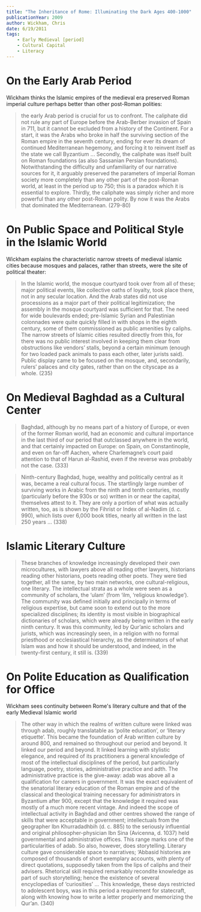 ```yaml
---
title: "The Inheritance of Rome: Illuminating the Dark Ages 400-1000"
publicationYear: 2009
author: Wickham, Chris
date: 6/19/2011
tags:
    - Early Medieval [period]
    - Cultural Capital
    - Literacy
---
```


# On the Early Arab Period

Wickham thinks the Islamic empires of the medieval era preserved Roman imperial culture perhaps better than other post-Roman polities:

> the early Arab period is crucial for us to confront. The caliphate did not rule any part of Europe before the Arab-Berber invasion of Spain in 711, but it cannot be excluded from a history of the Continent. For a start, it was the Arabs who broke in half the surviving section of the Roman empire in the seventh century, ending for ever its dream of continued Mediterranean hegemony, and forcing it to reinvent itself as the state we call Byzantium ... Secondly, the caliphate was itself built on Roman foundations (as also Sassanian Persian foundations). Notwithstanding the difficulty and unfamiliarity of our narrative sources for it, it arguably preserved the parameters of imperial Roman society more completely than any other part of the post-Roman world, at least in the period up to 750; this is a paradox which it is essential to explore. Thirdly, the caliphate was simply richer and more powerful than any other post-Roman polity. By now it was the Arabs that dominated the Mediterranean. (279-80)

# On Public Space and Political Style in the Islamic World

Wickham explains the characteristic narrow streets of medieval islamic cities because mosques and palaces, rather than streets, were the site of political theater:

> In the Islamic world, the mosque courtyard took over from all of these; major political events, like collective oaths of loyalty, took place there, not in any secular location. And the Arab states did not use processions as a major part of their political legitimization; the assembly in the mosque courtyard was sufficient for that. The need for wide boulevards ended; pre-Islamic Syrian and Palestinian colonnades were quite quickly filled in with shops in the eighth century, some of them commissioned as public amenities by caliphs. The narrow streets of Islamic cities resulted directly from this, for there was no public interest involved in keeping them clear from obstructions like vendors’ stalls, beyond a certain minimum (enough for two loaded pack animals to pass each other, later jurists said). Public display came to be focused on the mosque, and, secondarily, rulers’ palaces and city gates, rather than on the cityscape as a whole. (235)

# On Medieval Baghdad as a Cultural Center

> Baghdad, although by no means part of a history of Europe, or even of the former Roman world, had an economic and cultural importance in the last third of our period that outclassed anywhere in the world, and that certainly impacted on Europe: on Spain, on Constantinople, and even on far-off Aachen, where Charlemagne’s court paid attention to that of Harun al-Rashid, even if the reverse was probably not the case. (333)

> Ninth-century Baghdad, huge, wealthy and politically central as it was, became a real cultural focus. The startlingly large number of surviving works in Arabic from the ninth and tenth centuries, mostly (particularly before the 930s or so) written in or near the capital, themselves attest to it. They are only a portion of what was actually written, too, as is shown by the Fihrist or Index of al-Nadim (d. c. 990), which lists over 6,000 book titles, nearly all written in the last 250 years ... (338)

# Islamic Literary Culture

> These branches of knowledge increasingly developed their own microcultures, with lawyers above all reading other lawyers, historians reading other historians, poets reading other poets. They were tied together, all the same, by two main networks, one cultural-religious, one literary. The intellectual strata as a whole were seen as a community of scholars, the ‘ulam’ (from ‘ilm, ‘religious knowledge’). The community was defined initially and principally in terms of religious expertise, but came soon to extend out to the more specialized disciplines; its identity is most visible in biographical dictionaries of scholars, which were already being written in the early ninth century. It was this community, led by Qur’anic scholars and jurists, which was increasingly seen, in a religion with no formal priesthood or ecclesiastical hierarchy, as the determinators of what Islam was and how it should be understood, and indeed, in the twenty-first century, it still is. (339)

# On Polite Education as Qualification for Office

Wickham sees continuity between Rome's literary culture and that of the early Medieval Islamic world

> The other way in which the realms of written culture were linked was through adab, roughly translatable as ‘polite education’, or ‘literary etiquette’. This became the foundation of Arab written culture by around 800, and remained so throughout our period and beyond. It linked our period and beyond. It linked learning with stylistic elegance, and required of its practitioners a general knowledge of most of the intellectual disciplines of the period, but particularly language, poetry, stories, administrative practice and adth. The administrative practice is the give-away: adab was above all a qualification for careers in government. It was the exact equivalent of the senatorial literary education of the Roman empire and of the classical and theological training necessary for administrators in Byzantium after 900, except that the knowledge it required was mostly of a much more recent vintage. And indeed the scope of intellectual activity in Baghdad and other centres showed the range of skills that were acceptable in government; intellectuals from the geographer Ibn Khurradadhbih (d. c. 885) to the seriously influential and original philosopher-physician Ibn Sina (Avicenna, d. 1037) held governmental and administrative offices. This range marks one of the particularities of adab. So also, however, does storytelling. Literary culture gave considerable space to narratives; ‘Abbasid histories are composed of thousands of short exemplary accounts, with plenty of direct quotations, supposedly taken from the lips of caliphs and their advisers. Rhetorical skill required remarkably recondite knowledge as part of such storytelling; hence the existence of several encyclopedias of ‘curiosities’ ... This knowledge, these days restricted to adolescent boys, was in this period a requirement for statecraft, along with knowing how to write a letter properly and memorizing the Qur’an. (340)
